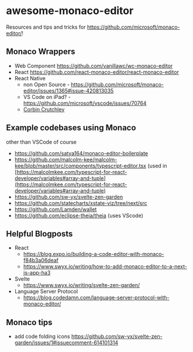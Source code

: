 # awesome-monaco-editor

Resources and tips and tricks for https://github.com/microsoft/monaco-editor/!

## Monaco Wrappers

- Web Component https://github.com/vanillawc/wc-monaco-editor
- React https://github.com/react-monaco-editor/react-monaco-editor
- React Native
  - non Open Source - https://github.com/microsoft/monaco-editor/issues/1365#issue-420813035
  - VS Code on iPad? - https://github.com/microsoft/vscode/issues/70764
  - [Corbin Crutchley](https://twitter.com/crutchcorn/status/1247048617816285184)

## Example codebases using Monaco

other than VSCode of course

- https://github.com/satya164/monaco-editor-boilerplate
- https://github.com/malcolm-kee/malcolm-kee/blob/master/src/components/typescript-editor.tsx (used in [https://malcolmkee.com/typescript-for-react-developer/variables#array-and-tuple](https://malcolmkee.com/typescript-for-react-developer/variables#array-and-tuple)
- https://github.com/sw-yx/svelte-zen-garden
- https://github.com/statecharts/xstate-viz/tree/next/src
- https://github.com/Lamden/wallet
- https://github.com/eclipse-theia/theia (uses VScode)


## Helpful Blogposts

- React
  - https://blog.expo.io/building-a-code-editor-with-monaco-f84b3a06deaf
  - https://www.swyx.io/writing/how-to-add-monaco-editor-to-a-next-js-app-ha3
- Svelte
  - https://www.swyx.io/writing/svelte-zen-garden/
- Language Server Protocol
  - https://blog.codedamn.com/language-server-protocol-with-monaco-editor/


## Monaco tips

- add code folding icons https://github.com/sw-yx/svelte-zen-garden/issues/1#issuecomment-614101314
